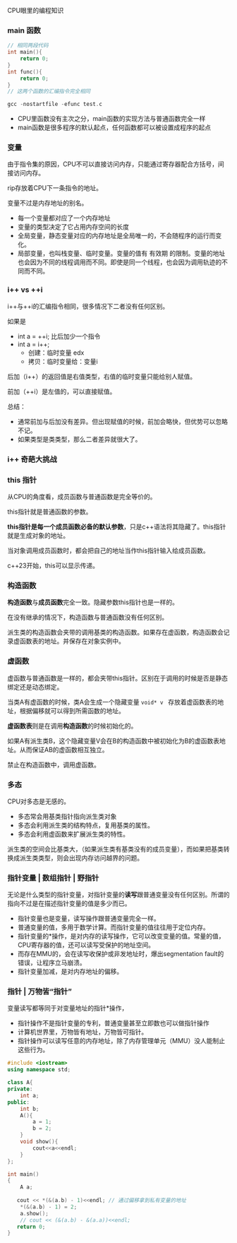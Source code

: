 CPU眼里的编程知识

### main 函数

```c++
// 相同两段代码
int main(){
    return 0;
}
int func(){
    return 0;
}
// 这两个函数的汇编指令完全相同

gcc -nostartfile -efunc test.c
```

+ CPU里函数没有主次之分，main函数的实现方法与普通函数完全一样
+ main函数是很多程序的默认起点，任何函数都可以被设置成程序的起点



### 变量

由于指令集的原因，CPU不可以直接访问内存，只能通过寄存器配合方括号，间接访问内存。

rip存放着CPU下一条指令的地址。

变量不过是内存地址的别名。

+ 每一个变量都对应了一个内存地址
+ 变量的类型决定了它占用内存空间的长度
+ 全局变量，静态变量对应的内存地址是全局唯一的，不会随程序的运行而变化。
+ 局部变量，也叫栈变量、临时变量。变量的值有 有效期 的限制。变量的地址也会因为不同的线程调用而不同。即使是同一个线程，也会因为调用轨迹的不同而不同。



### i++ vs ++i

  i++与++i的汇编指令相同，很多情况下二者没有任何区别。

如果是 

+ int a = ++i;  比后加少一个指令
+ int a = i++; 
  + 创建：临时变量 edx
  + 拷贝：临时变量给：变量i



后加（i++）的返回值是右值类型，右值的临时变量只能给别人赋值。

前加（++i）是左值的，可以直接赋值。

总结：

+ 通常前加与后加没有差异。但出现赋值的时候，前加会略快，但优势可以忽略不记。
+ 如果类型是类类型，那么二者差异就很大了。



### i++ 奇葩大挑战



### this 指针

从CPU的角度看，成员函数与普通函数是完全等价的。

this指针就是普通函数的参数。

**this指针是每一个成员函数必备的默认参数**，只是c++语法将其隐藏了。this指针就是生成对象的地址。

当对象调用成员函数时，都会把自己的地址当作this指针输入给成员函数。

c++23开始，this可以显示传递。





### 构造函数

**构造函数**与**成员函数**完全一致。隐藏参数this指针也是一样的。

在没有继承的情况下，构造函数与普通函数没有任何区别。

派生类的构造函数会夹带的调用基类的构造函数。如果存在虚函数，构造函数会记录虚函数表的地址。并保存在对象实例中。





### 虚函数

虚函数与普通函数是一样的，都会夹带this指针。区别在于调用的时候是否是静态绑定还是动态绑定。

当类A有虚函数的时候，类A会生成一个隐藏变量 `void* v ` 存放着虚函数表的地址，根据偏移就可以得到所需函数的地址。

**虚函数表**则是在调用**构造函数**的时候初始化的。



如果A有派生类B，这个隐藏变量V会在B的构造函数中被初始化为B的虚函数表地址。从而保证AB的虚函数相互独立。 

禁止在构造函数中，调用虚函数。



### 多态

CPU对多态是无感的。

+ 多态常会用基类指针指向派生类对象
+ 多态会利用派生类的结构特点，复用基类的属性。
+ 多态会利用虚函数来扩展派生类的特性。

派生类的空间会比基类大，（如果派生类有基类没有的成员变量），而如果把基类转换成派生类类型，则会出现内存访问越界的问题。



### 指针变量 | 数组指针 | 野指针

无论是什么类型的指针变量，对指针变量的**读写**跟普通变量没有任何区别。所谓的指向不过是在描述指针变量的值是多少而已。

+ 指针变量也是变量，读写操作跟普通变量完全一样。
+ 普通变量的值，多用于数学计算。而指针变量的值往往用于定位内存。
+ 指针变量的*操作，是对内存的读写操作，它可以改变变量的值。常量的值，CPU寄存器的值，还可以读写受保护的地址空间。
+ 而存在MMU的，会在读写收保护或非发地址时，爆出segmentation fault的错误，让程序立马崩溃。
+ 指针变量加减，是对内存地址的偏移。



### 指针 | 万物皆“指针”

变量读写都等同于对变量地址的指针*操作，

+ 指针操作不是指针变量的专利，普通变量甚至立即数也可以做指针操作
+ 计算机世界里，万物皆有地址，万物皆可指针。
+ 指针操作可以读写任意的内存地址，除了内存管理单元（MMU）没人能制止这些行为。

```c++
#include <iostream>
using namespace std;

class A{
private:
	int a;
public:
	int b;
	A(){
		a = 1;
		b = 2;
	}
	void show(){
		cout<<a<<endl;
	}
};

int main()
{
	A a;
	
   cout << *(&(a.b) - 1)<<endl; // 通过偏移拿到私有变量的地址
	*(&(a.b) - 1) = 2;
	a.show();
	// cout << (&(a.b) - &(a.a))<<endl;
   return 0;
}
```

